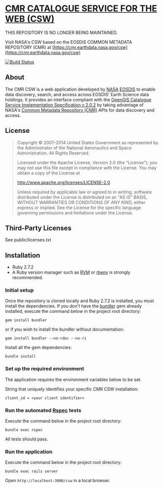 # [CMR CATALOGUE SERVICE FOR THE WEB (CSW)](https://cmr.earthdata.nasa.gov/csw)

THIS REPOSITORY IS NO LONGER BEING MAINTAINED.

Visit NASA's CSW based on the EOSDIS COMMON METADATA REPOSITORY (CMR) at
[https://cmr.earthdata.nasa.gov/csw](https://cmr.earthdata.nasa.gov/csw)

[![Build Status](https://travis-ci.org/nasa/cmr-csw.svg?branch=master)](https://travis-ci.org/nasa/cmr-csw)

## About
The CMR CSW is a web application developed by [NASA](http://nasa.gov) [EOSDIS](https://earthdata.nasa.gov)
to enable data discovery, search, and access across EOSDIS' Earth Science data holdings.
It provides an interface compliant with the [OpenGIS Catalogue Service Implementation Specification v 2.0.2](http://portal.opengeospatial.org/files/?artifact_id=20555)
by taking advantage of NASA's [Common Metadata Repository (CMR)](https://cmr.earthdata.nasa.gov/search/) APIs for data discovery and access.

## License

> Copyright © 2007-2014 United States Government as represented by the Administrator of the National Aeronautics and Space Administration. All Rights Reserved.
>
> Licensed under the Apache License, Version 2.0 (the "License"); you may not use this file except in compliance with the License.
> You may obtain a copy of the License at
>
>    http://www.apache.org/licenses/LICENSE-2.0
>
> Unless required by applicable law or agreed to in writing, software distributed under the License is distributed on an "AS IS" BASIS,
> WITHOUT WARRANTIES OR CONDITIONS OF ANY KIND, either express or implied. See the License for the specific language governing permissions and limitations under the License.

## Third-Party Licenses

See public/licenses.txt

## Installation

* Ruby 2.7.2
* A Ruby version manager such as [RVM](http://rvm.io/) or [rbenv](https://github.com/rbenv/rbenv) is strongly recommended.

### Initial setup
Once the repository is cloned locally and Ruby 2.7.2 is installed, you must install the dependencies.
If you don't have the [bundler](http://bundler.io/) gem already installed, execute the command below in the project root directory:

    gem install bundler   

or if you wish to install the bundler without documentation:

    gem install bundler --no-rdoc --no-ri

Install all the gem dependencies:

    bundle install    

### Set up the required environment
The application requires the environment variables below to be set.

String that uniquely identifies your specific CMR CSW installation:

    client_id = <your client identifier>

### Run the automated [Rspec](http://rspec.info/) tests
Execute the command below in the project root directory:

    bundle exec rspec

All tests should pass.

### Run the application
Execute the command below in the project root directory:

    bundle exec rails server

Open `http://localhost:3000/csw` in a local browser.

